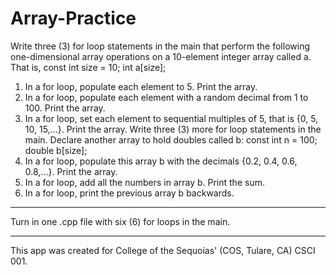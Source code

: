 # Array-Practice

Write three (3) for loop statements in the main that perform the following one-dimensional array operations on a 10-element integer array called a. That is,
const int size = 10;
int a[size];
1. In a for loop, populate each element to 5. Print the array.
2. In a for loop, populate each element with a random decimal from 1 to 100. Print the array.
3. In a for loop, set each element to sequential multiples of 5, that is {0, 5, 10, 15,...}. Print the array.
Write three (3) more for loop statements in the main. Declare another array to hold doubles called b:
const int n = 100;
double b[size];
4. In a for loop, populate this array b with the decimals {0.2, 0.4, 0.6, 0.8,...}. Print the array.
5. In a for loop, add all the numbers in array b.  Print the sum.
6. In a for loop, print the previous array b backwards.
---
Turn in one .cpp file with six (6) for loops in the main.

----------------------
This app was created for College of the Sequoias' (COS, Tulare, CA) CSCI 001.
